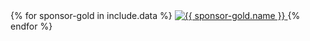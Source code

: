 <div class="member-list">
  <div>
  {% for sponsor-gold in include.data %}
    <a class="member-logo" href="{{ sponsor-gold.url }}" rel="sponsored">
      <img src="{{ sponsor-gold.url }}" alt="{{ sponsor-gold.name }}" />
    </a>
  {% endfor %}
  </div>
</div>
